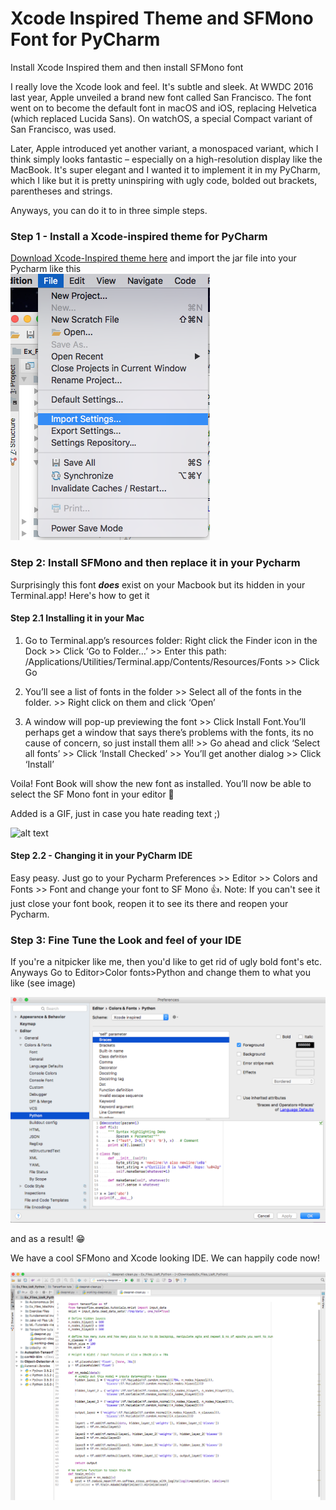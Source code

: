 # Xcode Inspired Theme and SFMono Font for PyCharm
Install Xcode Inspired them and then install SFMono font

I really love the Xcode look and feel. It's subtle and sleek. At WWDC 2016 last year, Apple unveiled a brand new font called San Francisco. The font went on to become the default font in macOS and iOS, replacing Helvetica (which replaced Lucida Sans). On watchOS, a special Compact variant of San Francisco, was used.

Later, Apple introduced yet another variant, a monospaced variant, which I think simply looks fantastic – especially on a high-resolution display like the MacBook. It's super elegant and I wanted it to implement it in my PyCharm, which I like but it is pretty uninspiring with ugly code, bolded out brackets, parentheses and strings.

Anyways, you can do it to in three simple steps.

### Step 1 - Install a Xcode-inspired theme for PyCharm

[Download Xcode-Inspired theme here](http://color-themes.com/?view=theme&id=563a1a6b80b4acf11273ae68) and import the jar file into your Pycharm like this <br>
![alt text](https://github.com/TarrySingh/Xcode-Inspired-SFMonoFont-PyCharm/blob/master/importpycharm.png)<br>


### Step 2: Install SFMono and then replace it in your Pycharm

Surprisingly this font <b>*does*</b> exist on your Macbook but its hidden in your Terminal.app! Here's how to get it

#### Step 2.1 Installing it in your Mac

1. Go to Terminal.app’s resources folder: Right click the Finder icon in the Dock >> Click ‘Go to Folder…’ >> Enter this path: /Applications/Utilities/Terminal.app/Contents/Resources/Fonts >> Click Go <br>

2. You’ll see a list of fonts in the folder >> Select all of the fonts in the folder. >> Right click on them and click ‘Open’<br>

3. A window will pop-up previewing the font >> Click Install Font.You’ll perhaps get a window that says there’s problems with the fonts, its no cause of concern, so just install them all! >> Go ahead and click ‘Select all fonts’ >> Click ‘Install Checked’ >> You’ll get another dialog >> Click ‘Install’

Voila! Font Book will show the new font as installed. You’ll now be able to select the SF Mono font in your editor 🙌

Added is a GIF, just in case you hate reading text ;)

![alt text](https://media.giphy.com/media/3oKIPkMXGeO63sR2jC/giphy.gif)<br>

#### Step 2.2 - Changing it in your PyCharm IDE

Easy peasy. Just go to your Pycharm Preferences >> Editor >> Colors and Fonts >> Font and change your font to SF Mono 👍.
Note: If you can't see it just close your font book, reopen it to see its there and reopen your Pycharm.


### Step 3: Fine Tune the Look and feel of your IDE 

If you're a nitpicker like me, then you'd like to get rid of ugly bold font's etc. Anyways Go to Editor>Color fonts>Python and change them to what you like (see image)<br>

![alt text](https://github.com/TarrySingh/Xcode-Inspired-SFMonoFont-PyCharm/blob/master/Pycharm-Editors.png)<br>

and as a result! 😁<br>

We have a cool SFMono and Xcode looking IDE. We can happily code now!<br>

![alt text](https://github.com/TarrySingh/Xcode-Inspired-SFMonoFont-PyCharm/blob/master/xcode-SFMono.png)<br>


